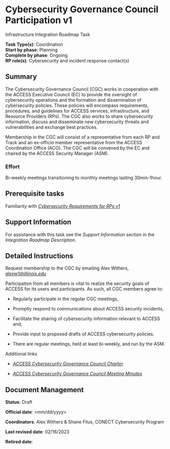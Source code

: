 # Cybersecurity Governance Council Participation v1

Infrastructure Integration Roadmap Task

**Task Type(s)**: Coordination  
**Start by phase**: Planning  
**Complete by phase**: Ongoing  
**RP role(s)**: Cybersecurity and incident response contact(s)

## Summary

The Cybersecurity Governance Council (CGC) works in cooperation with the ACCESS Executive Council (EC) to provide the oversight of cybersecurity operations and the formation and dissemination of cybersecurity policies. These policies will encompass requirements, procedures, and guidelines for ACCESS services, infrastructure, and Resource Providers (RPs). The CGC also works to share cybersecurity information, discuss and disseminate new cybersecurity threats and vulnerabilities and exchange best practices.

Membership in the CGC will consist of a representative from each RP and Track and an ex-officio member representative from the ACCESS Coordination Office (ACO). The CGC will be convened by the EC and chaired by the ACCESS Security Manager (ASM).

### Effort

Bi-weekly meetings transitioning to monthly meetings lasting 30min-1hour.

## Prerequisite tasks

Familiarity with [*Cybersecurity Requirements for RPs v1*](Cybersecurity_Requirements_for_RPs_v1.md)

## Support Information

For assistance with this task see the *Support Information* section in the *Integration Roadmap Description*.

## Detailed Instructions

Request membership to the CGC by emailing Alex Withers, [*alexw1@illinois.edu*](mailto:alexw1@illinois.edu)

Participation from all members is vital to realize the security goals of ACCESS for its users and participants. As such, all CGC members agree to:

- Regularly participate in the regular CGC meetings,

- Promptly respond to communications about ACCESS security incidents,

- Facilitate the sharing of cybersecurity information relevant to ACCESS and,

- Provide input to proposed drafts of ACCESS cybersecurity policies.

- There are regular meetings, held at least bi-weekly, and run by the ASM.

Additional links

- [*ACCESS Cybersecurity Governance Council Charter*](https://docs.google.com/document/d/1tUyt8GhGgYaRpqX1c-ZY-wzbhVnTCjpL7WZRKfi3Hak/edit#heading=h.bs9xo49mks06)

- [*ACCESS Cybersecurity Governance Council Meeting Minutes*](https://docs.google.com/document/d/1SvpJVFRPjpzS0FoXMtSMpoFa0eRHzfjSq5YqQtLUrqc/edit)

## Document Management

**Status**: Draft

**Official date**: \<mm/dd/yyyy\>

**Coordinators**: Alex Withers & Shane Filus, CONECT Cybersecurity Program

**Last revised date**: 02/16/2023

**Retired date**:
